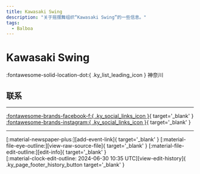 ```yaml
---
title: Kawasaki Swing
description: "关于摇摆舞组织“Kawasaki Swing”的一些信息。"
tags:
  - Balboa
---
```


# Kawasaki Swing

:fontawesome-solid-location-dot:{ .ky_list_leading_icon } 神奈川  


## 联系


---

 [:fontawesome-brands-facebook-f:{ .ky_social_links_icon }](https://www.facebook.com/profile.php?id=100090849214277){ target='_blank' } [:fontawesome-brands-instagram:{ .ky_social_links_icon }](https://instagram.com/kawasaki_balboa){ target='_blank' }

---

<div class="ky_page_footer" markdown>
<div class="ky_page_footer_trailing" markdown="span">
[:material-newspaper-plus:][add-event-link]{ target='_blank' }
[:material-file-eye-outline:][view-raw-source-file]{ target='_blank' }
[:material-file-edit-outline:][edit-info]{ target='_blank' }
</div>
<div class="ky_page_footer_leading" markdown="span">
[:material-clock-edit-outline: 2024-06-30 10:35 UTC][view-edit-history]{ .ky_page_footer_history_button target='_blank' }
</div>
</div>

[add-event-link]: https://github.com/swingdance/events/issues/new?assignees=&labels=add+event&projects=&template=02-add_entity.yml&title=%5Bjp%5D%20%3CName%3E&region=jp&province=Kanagawa&city=Kanagawa&org_id=kawasaki-swing "添加活动"
[view-raw-source-file]: https://github.com/swingdance/orgs/blob/main/jp/kawasaki-swing.json "查看原始源文件"
[edit-info]: https://github.com/swingdance/orgs/issues/new?assignees=&labels=update+org&projects=&template=03-update_entity.yml&title=%5Bjp%5D%20Kawasaki%20Swing&region=jp&id=kawasaki-swing&name=Kawasaki%20Swing "编辑信息"

[view-edit-history]: https://github.com/swingdance/orgs/commits/main/jp/kawasaki-swing.json "查看编辑历史"
